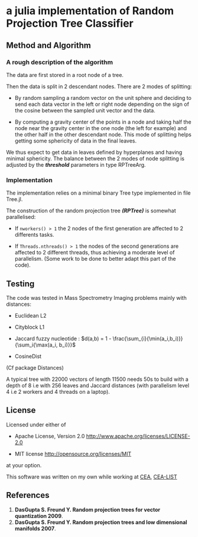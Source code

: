 # a julia implementation of Random Projection Tree Classifier

## Method and Algorithm

### A rough description of the algorithm


The data are first stored in a root node of a tree.

Then the data is split in 2 descendant nodes.
There are 2 modes of splitting:

* By random sampling a random vector on the unit sphere and deciding
  to send each data vector in the left or right node depending on the sign of the cosine between the sampled unit vector and the data.

* By computing a gravity center of the points in a node and taking half the node near the
 gravity center in the one node (the left for example) and the other half in the other descendant node. This mode of splitting helps getting some sphericity of data in the final leaves.

We thus expect to get data in leaves defined by hyperplanes and having minimal sphericity.
The balance between the 2 modes of node splitting is adjusted by the **_threshold_** parameters in type RPTreeArg.  

### Implementation

The implementation relies on a minimal binary Tree type implemented in file Tree.jl.

The construction of the random projection tree **_(RPTree)_** is somewhat parallelised: 

* If ``nworkers() > 1`` the 2 nodes of the first generation are affected to 2 differents tasks.

* If ``Threads.nthreads() > 1`` the nodes of the second generations are affected to 2 different threads, thus achieving a moderate level of parallelism. (Some work to be done to better adapt this part of the code).

## Testing

The code was tested in Mass Spectrometry Imaging problems mainly with distances:

* Euclidean     L2
* Cityblock     L1
* Jaccard       fuzzy nucleotide :  $d(a,b) = 1 - \frac{\sum_{i}{\min(a_i,b_i)}}{\sum_i{\max(a_i, b_i)}}$

* CosineDist

(Cf package Distances)


A typical tree with 22000 vectors of length 11500 needs 50s to build with a depth of 8 i.e with 256 leaves and Jaccard distances (with parallelism level 4 i.e 2 workers and 4 threads on a laptop).

## License

Licensed under either of

* Apache License, Version 2.0 <http://www.apache.org/licenses/LICENSE-2.0>

* MIT license  <http://opensource.org/licenses/MIT>

at your option.

This software was written on my own while working at [CEA](http://www.cea.fr/), [CEA-LIST](http://www-list.cea.fr/en/)

## References

1. **DasGupta S. Freund Y. Random projection trees for vector quantization 2009**.
2. **DasGupta S. Freund Y. Random projection trees and low dimensional manifolds 2007**.
